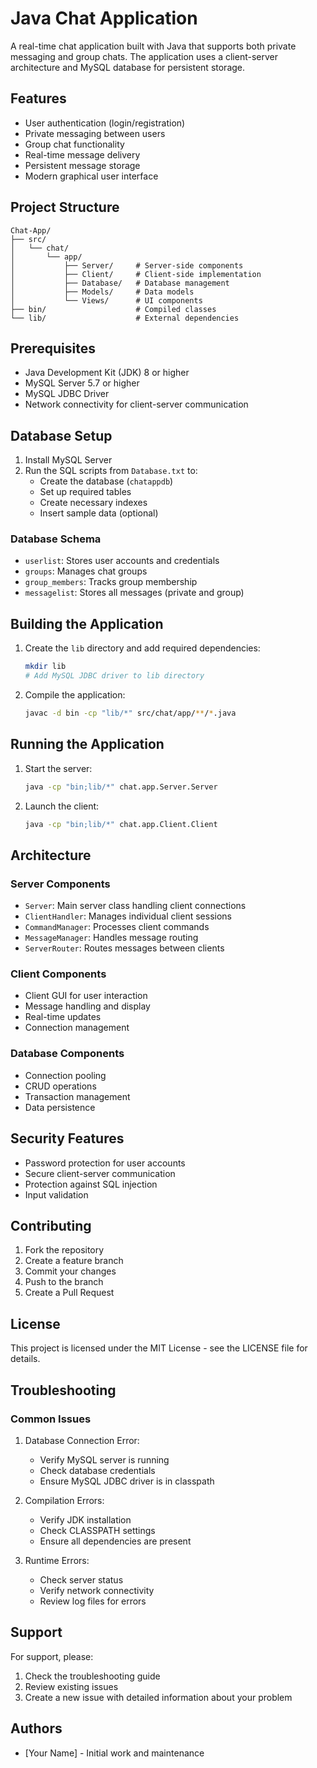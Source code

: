 # Java Chat Application

A real-time chat application built with Java that supports both private messaging and group chats. The application uses a client-server architecture and MySQL database for persistent storage.

## Features

- User authentication (login/registration)
- Private messaging between users
- Group chat functionality
- Real-time message delivery
- Persistent message storage
- Modern graphical user interface

## Project Structure

```
Chat-App/
├── src/
│   └── chat/
│       └── app/
│           ├── Server/     # Server-side components
│           ├── Client/     # Client-side implementation
│           ├── Database/   # Database management
│           ├── Models/     # Data models
│           └── Views/      # UI components
├── bin/                    # Compiled classes
└── lib/                    # External dependencies
```

## Prerequisites

- Java Development Kit (JDK) 8 or higher
- MySQL Server 5.7 or higher
- MySQL JDBC Driver
- Network connectivity for client-server communication

## Database Setup

1. Install MySQL Server
2. Run the SQL scripts from `Database.txt` to:
   - Create the database (`chatappdb`)
   - Set up required tables
   - Create necessary indexes
   - Insert sample data (optional)

### Database Schema

- `userlist`: Stores user accounts and credentials
- `groups`: Manages chat groups
- `group_members`: Tracks group membership
- `messagelist`: Stores all messages (private and group)

## Building the Application

1. Create the `lib` directory and add required dependencies:
   ```bash
   mkdir lib
   # Add MySQL JDBC driver to lib directory
   ```

2. Compile the application:
   ```bash
   javac -d bin -cp "lib/*" src/chat/app/**/*.java
   ```

## Running the Application

1. Start the server:
   ```bash
   java -cp "bin;lib/*" chat.app.Server.Server
   ```

2. Launch the client:
   ```bash
   java -cp "bin;lib/*" chat.app.Client.Client
   ```

## Architecture

### Server Components
- `Server`: Main server class handling client connections
- `ClientHandler`: Manages individual client sessions
- `CommandManager`: Processes client commands
- `MessageManager`: Handles message routing
- `ServerRouter`: Routes messages between clients

### Client Components
- Client GUI for user interaction
- Message handling and display
- Real-time updates
- Connection management

### Database Components
- Connection pooling
- CRUD operations
- Transaction management
- Data persistence

## Security Features

- Password protection for user accounts
- Secure client-server communication
- Protection against SQL injection
- Input validation

## Contributing

1. Fork the repository
2. Create a feature branch
3. Commit your changes
4. Push to the branch
5. Create a Pull Request

## License

This project is licensed under the MIT License - see the LICENSE file for details.

## Troubleshooting

### Common Issues

1. Database Connection Error:
   - Verify MySQL server is running
   - Check database credentials
   - Ensure MySQL JDBC driver is in classpath

2. Compilation Errors:
   - Verify JDK installation
   - Check CLASSPATH settings
   - Ensure all dependencies are present

3. Runtime Errors:
   - Check server status
   - Verify network connectivity
   - Review log files for errors

## Support

For support, please:
1. Check the troubleshooting guide
2. Review existing issues
3. Create a new issue with detailed information about your problem

## Authors

- [Your Name] - Initial work and maintenance
